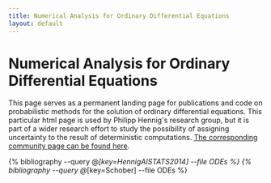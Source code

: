 ```yaml
---
title: Numerical Analysis for Ordinary Differential Equations
layout: default
---
```


# Numerical Analysis for Ordinary Differential Equations

This page serves as a permanent landing page for publications and code on
probabilistic methods for the solution of ordinary differential equations. This
particular html page is used by Philipp Hennig's research group, but it is part
of a wider research effort to study the possibility of assigning uncertainty to
the result of deterministic
computations. [The corresponding community page can be found here]({{site.baseurl}}/index.html).

{% bibliography --query @*[key=HennigAISTATS2014] --file ODEs %}
{% bibliography --query @*[key=Schober] --file ODEs %}

